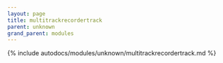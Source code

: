 ```yaml
---
layout: page
title: multitrackrecordertrack
parent: unknown
grand_parent: modules
---
```


{% include autodocs/modules/unknown/multitrackrecordertrack.md %}

